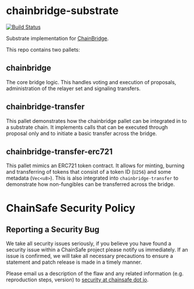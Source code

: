 # chainbridge-substrate

[![Build Status](https://travis-ci.com/ChainSafe/chainbridge-substrate.svg?branch=master)](https://travis-ci.com/ChainSafe/chainbridge-substrate)

Substrate implementation for [ChainBridge](https://github.com/ChainSafe/ChainBridge). 

This repo contains two pallets:

## chainbridge

The core bridge logic. This handles voting and execution of proposals, administration of the relayer set and signaling transfers.


## chainbridge-transfer

This pallet demonstrates how the chainbridge pallet can be integrated in to a substrate chain. It implements calls that can be executed through proposal only and to initiate a basic transfer across the bridge.

## chainbridge-transfer-erc721

This pallet mimics an ERC721 token contract. It allows for minting, burning and transferring of tokens that consist of a token ID (`U256`) and some metadata (`Vec<u8>`). This is also integrated into `chainbridge-transfer` to demonstrate how non-fungibles can be transferred across the bridge.

# ChainSafe Security Policy

## Reporting a Security Bug

We take all security issues seriously, if you believe you have found a security issue within a ChainSafe
project please notify us immediately. If an issue is confirmed, we will take all necessary precautions 
to ensure a statement and patch release is made in a timely manner.

Please email us a description of the flaw and any related information (e.g. reproduction steps, version) to
[security at chainsafe dot io](mailto:security@chainsafe.io).
